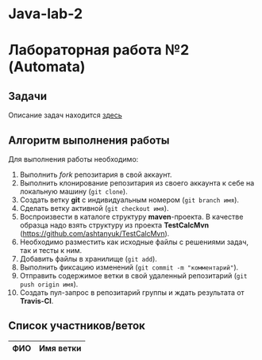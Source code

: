 # Java-lab-2
# Лабораторная работа №2 (Automata)

## Задачи

Описание задач находится [здесь](http://shtanyuk.tk/edu/nniit/java-new/labs/labs2.html)

## Алгоритм выполнения работы

Для выполнения работы необходимо:
1. Выполнить *fork* репозитария в свой аккаунт.
1. Выполнить клонирование репозитария из своего аккаунта к себе на локальную машину (`git clone`).
1. Создать ветку **git** с индивидуальным номером (`git branch имя`).
1. Сделать ветку активной (`git checkout имя`).
1. Воспроизвести в каталоге структуру **maven**-проекта. В качестве образца надо взять структуру из проекта **TestCalcMvn** (https://github.com/ashtanyuk/TestCalcMvn).
1. Необходимо разместить как исходные файлы с решениями задач, так и тесты к ним.
1. Добавить файлы в хранилище (`git add`).
1. Выполнить фиксацию изменений (`git commit -m "комментарий"`).
1. Отправить содержимое ветки в свой удаленный репозитарий (`git push origin имя`).
1. Создать пул-запрос в репозитарий группы и ждать результата от **Travis-CI**.


## Список участников/веток
|  ФИО              | Имя ветки |
|-------------------|-----------|

